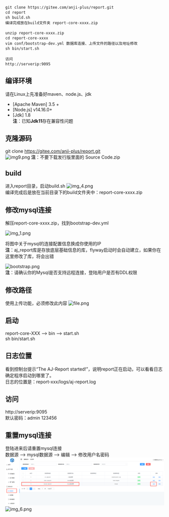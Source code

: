 ```
git clone https://gitee.com/anji-plus/report.git
cd report
sh build.sh
编译完成放在build文件夹 report-core-xxxx.zip

unzip report-core-xxxx.zip
cd report-core-xxxx
vim conf/bootstrap-dev.yml 数据库连接、上传文件的路径以及地址修改
sh bin/start.sh

访问
http://serverip:9095
```

## 编译环境
请在Linux上先准备好maven、node.js、jdk
- [Apache Maven] 3.5 +<br>
- [Node.js] v14.16.0+<br>
- [Jdk] 1.8 <br>
**注**：已知**Jdk11**存在兼容性问题
  
## 克隆源码
git clone https://gitee.com/anji-plus/report.git <br>
![img9.png](../picture/quickly/img_9.png)
**注**：不要下载发行版里面的 Source Code.zip

## build
进入report目录，启动build.sh
![img_4.png](../picture/quickly/img_4.png) <br>
编译完成后是放在当前目录下的build文件夹中：report-core-xxxx.zip <br>

## 修改mysql连接
解压report-core-xxxx.zip，找到bootstrap-dev.yml

![img_1.png](../picture/quickly/img_1.png) <br>

将图中关于mysql的连接配置信息换成你使用的IP <br>
**注**：aj_report库是存放底层基础信息的库，flyway启动时会自动建立，如果你在这里修改了库，将会出错<br>

![bootstrap.png](../picture/quickly/img_2.png) <br>
**注**：请确认你的Mysql是否支持远程连接，登陆用户是否有DDL权限

## 修改路径
使用上传功能，必须修改此内容
![file.png](../picture/quickly/img_5.png)

## 启动
report-core-XXX --> bin --> start.sh <br>
sh bin/start.sh <br>

## 日志位置
看到控制台提示“The AJ-Report started!”，说明report正在启动，可以看看日志确定程序启动到哪里了。<br>
日志的位置是：report-xxx/logs/aj-report.log <br>

## 访问
http://serverip:9095 <br>
默认密码：admin 123456

## 重置mysql连接
登陆进来后请重置mysql连接 <br>
数据源 --> mysql数据源 --> 编辑 --> 修改用户名密码 <br>
![img](../picture/quickly/img_14.png) <br>
![img_6.png](../picture/quickly/img_6.png)

